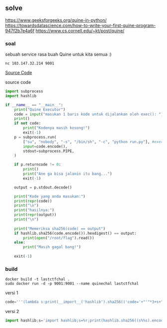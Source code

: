 ## solve
https://www.geeksforgeeks.org/quine-in-python/
https://towardsdatascience.com/how-to-write-your-first-quine-program-947f2b7e4a6f
https://www.cs.cornell.edu/~kt/post/quine/

### soal
sebuah service rasa buah Quine untuk kita semua :)

```
nc 103.147.32.214 9001
```

<a href="https://mega.nz/file/vipEQI4Z#8ss1daIi4RSIU7sHT9satwrN_n0MIY4T6bv9GZlcMOY" target="_blank">Source Code</a>

source code
```python
import subprocess
import hashlib

if __name__ == "__main__":
    print("Quine Executor")
    code = input("masukan 1 baris kode untuk dijalankan oleh exec(): ")
    print()
    if not code:
        print("Kodenya masih kosong!")
        exit(-1)
    p = subprocess.run(
        ["su", "nobody", "-s", "/bin/sh", "-c", "python run.py"], #exec(input())
        input=code.encode(),
        stdout=subprocess.PIPE,
    )

    if p.returncode != 0:
        print()
        print("Ane ga bisa jalanin itu bang...")
        exit(-1)

    output = p.stdout.decode()

    print("Kode yang anda masukan:")
    print(repr(code))
    print("\n")
    print("hasilnya:")
    print(repr(output))
    print("\n")
    
    print("Memeriksa sha256(code) == output")
    if hashlib.sha256(code.encode()).hexdigest() == output:
        print(open("/root/flag").read())
    else:
        print("Masih gagal bang!")
    
    exit(-1)
```

### build
```
docker build -t lastctfchal .
sudo docker run -d -p 9001:9001 --name quinechal lastctfchal
```

versi 1
```python
code='''(lambda s:print(__import__('hashlib').sha256(('code='+"'"*3+s+"'"*3+';'+s).encode()).hexdigest(),end=''))(code)''';(lambda s:print(__import__('hashlib').sha256(('code='+"'"*3+s+"'"*3+';'+s).encode()).hexdigest(),end=''))(code)
```

versi 2
```python
import hashlib;s='import hashlib;s=%r;print(hashlib.sha256((s%%s).encode()).hexdigest(),end="")';print(hashlib.sha256((s%s).encode()).hexdigest(),end="")
```


